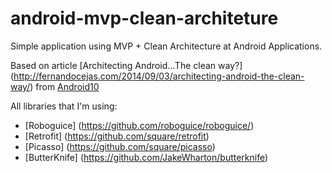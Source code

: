 # android-mvp-clean-architeture
Simple application using MVP + Clean Architecture at Android Applications. 

Based on article [Architecting Android…The clean way?] (http://fernandocejas.com/2014/09/03/architecting-android-the-clean-way/) from [Android10](https://github.com/android10)

All libraries that I'm using:
- [Roboguice] (https://github.com/roboguice/roboguice/)
- [Retrofit] (https://github.com/square/retrofit)
- [Picasso] (https://github.com/square/picasso)
- [ButterKnife] (https://github.com/JakeWharton/butterknife)
